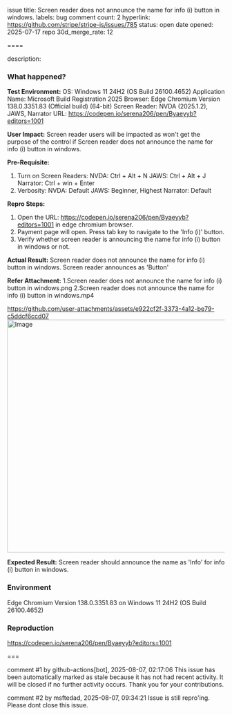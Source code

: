 issue title: Screen reader does not announce the name for info (i) button in windows.
labels: bug
comment count: 2
hyperlink: https://github.com/stripe/stripe-js/issues/785
status: open
date opened: 2025-07-17
repo 30d_merge_rate: 12

====

description:
### What happened?

**Test Environment:**
OS: Windows 11 24H2 (OS Build 26100.4652)
Application Name: Microsoft Build Registration 2025
Browser: Edge Chromium Version 138.0.3351.83 (Official build) (64-bit)
Screen Reader: NVDA (2025.1.2), JAWS, Narrator
URL: https://codepen.io/serena206/pen/Byaeyyb?editors=1001

**User Impact:**
Screen reader users will be impacted as won't get the purpose of the control if Screen reader does not announce the name for info (i) button in windows.

**Pre-Requisite:**

1. Turn on Screen Readers:
     NVDA: Ctrl + Alt + N
     JAWS: Ctrl + Alt + J
     Narrator: Ctrl + win + Enter
2. Verbosity:
     NVDA: Default
     JAWS: Beginner, Highest
     Narrator: Default

**Repro Steps:**

1. Open the URL: https://codepen.io/serena206/pen/Byaeyyb?editors=1001 in edge chromium browser.
2. Payment page will open. Press tab key to navigate to the 'Info (i)' button. 
3. Verify whether screen reader is announcing the name for info (i) button in windows or not.

**Actual Result:**
Screen reader does not announce the name for info (i) button in windows.
Screen reader announces as 'Button'

**Refer Attachment:**
1.Screen reader does not announce the name for info (i) button in windows.png
2.Screen reader does not announce the name for info (i) button in windows.mp4

https://github.com/user-attachments/assets/e922cf2f-3373-4a12-be79-c5ddcf6ccd07
<img width="969" height="539" alt="Image" src="https://github.com/user-attachments/assets/88e2bc7e-a7e6-4646-8a28-b5a210caf7c7" />

**Expected Result:**
Screen reader should announce the name as 'Info' for info (i) button in windows.

### Environment

Edge Chromium Version 138.0.3351.83 on Windows 11 24H2 (OS Build 26100.4652)

### Reproduction

https://codepen.io/serena206/pen/Byaeyyb?editors=1001

===

comment #1 by github-actions[bot], 2025-08-07, 02:17:06
This issue has been automatically marked as stale because it has not had recent activity. It will be closed if no further activity occurs. Thank you for your contributions.

comment #2 by msftedad, 2025-08-07, 09:34:21
Issue is still repro'ing. Please dont close this issue.
